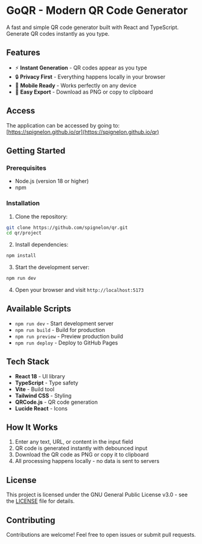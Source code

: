 # GoQR - Modern QR Code Generator

A fast and simple QR code generator built with React and TypeScript. Generate QR codes instantly as you type.

## Features

- ⚡ **Instant Generation** - QR codes appear as you type
- 🔒 **Privacy First** - Everything happens locally in your browser
- 📱 **Mobile Ready** - Works perfectly on any device
- 💾 **Easy Export** - Download as PNG or copy to clipboard

## Access

The application can be accessed by going to: [https://spignelon.github.io/qr](https://spignelon.github.io/qr)

## Getting Started

### Prerequisites

- Node.js (version 18 or higher)
- npm

### Installation

1. Clone the repository:
```bash
git clone https://github.com/spignelon/qr.git
cd qr/project
```

2. Install dependencies:
```bash
npm install
```

3. Start the development server:
```bash
npm run dev
```

4. Open your browser and visit `http://localhost:5173`

## Available Scripts

- `npm run dev` - Start development server
- `npm run build` - Build for production
- `npm run preview` - Preview production build
- `npm run deploy` - Deploy to GitHub Pages

## Tech Stack

- **React 18** - UI library
- **TypeScript** - Type safety
- **Vite** - Build tool
- **Tailwind CSS** - Styling
- **QRCode.js** - QR code generation
- **Lucide React** - Icons

## How It Works

1. Enter any text, URL, or content in the input field
2. QR code is generated instantly with debounced input
3. Download the QR code as PNG or copy it to clipboard
4. All processing happens locally - no data is sent to servers

## License

This project is licensed under the GNU General Public License v3.0 - see the [LICENSE](LICENSE) file for details.

## Contributing

Contributions are welcome! Feel free to open issues or submit pull requests.

